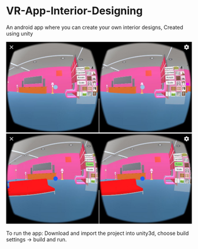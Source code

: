 # VR-App-Interior-Designing

An android app where you can create your own interior designs, Created using unity

![Interior designed house](Menu.jpg)
![Interior designed house](Rotate.jpg)


To run the app: Download and import the project into unity3d, choose build settings -> build and run.
